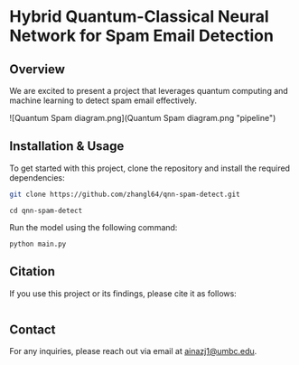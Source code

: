 # Hybrid Quantum-Classical Neural Network for Spam Email Detection

## Overview
We are excited to present a project that leverages quantum computing and machine learning to detect spam email effectively.

![Quantum Spam diagram.png](Quantum Spam diagram.png "pipeline")


## Installation & Usage

To get started with this project, clone the repository and install the required dependencies:

```bash
git clone https://github.com/zhangl64/qnn-spam-detect.git
```
```
cd qnn-spam-detect
```

Run the model using the following command:
```
python main.py
```


## Citation
If you use this project or its findings, please cite it as follows:

```

```

## Contact
For any inquiries, please reach out via email at ainazj1@umbc.edu.
